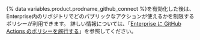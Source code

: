 {% data variables.product.prodname_github_connect %}を有効化した後は、Enterprise内のリポジトリでどのパブリックなアクションが使えるかを制限するポリシーが利用できます。 詳しい情報については、「[Enterprise に GitHub Actions のポリシーを施行する](/admin/github-actions/enforcing-github-actions-policies-for-your-enterprise)」を参照してください。
